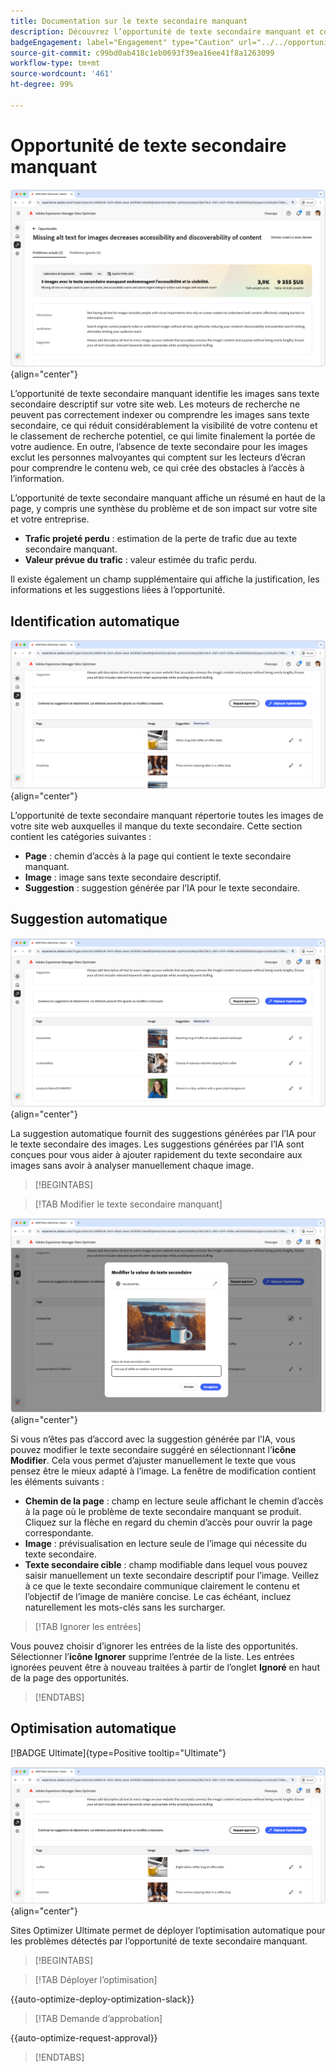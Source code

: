 ```yaml
---
title: Documentation sur le texte secondaire manquant
description: Découvrez l’opportunité de texte secondaire manquant et comment l’utiliser pour améliorer l’engagement sur votre site web.
badgeEngagement: label="Engagement" type="Caution" url="../../opportunity-types/engagement.md" tooltip="Engagement"
source-git-commit: c99bd0ab418c1eb0693f39ea16ee41f8a1263099
workflow-type: tm+mt
source-wordcount: '461'
ht-degree: 99%

---
```



# Opportunité de texte secondaire manquant

![Opportunité de texte secondaire manquant](./assets/missing-alt-text/hero.png){align="center"}

L’opportunité de texte secondaire manquant identifie les images sans texte secondaire descriptif sur votre site web. Les moteurs de recherche ne peuvent pas correctement indexer ou comprendre les images sans texte secondaire, ce qui réduit considérablement la visibilité de votre contenu et le classement de recherche potentiel, ce qui limite finalement la portée de votre audience. En outre, l’absence de texte secondaire pour les images exclut les personnes malvoyantes qui comptent sur les lecteurs d’écran pour comprendre le contenu web, ce qui crée des obstacles à l’accès à l’information.

L’opportunité de texte secondaire manquant affiche un résumé en haut de la page, y compris une synthèse du problème et de son impact sur votre site et votre entreprise.

* **Trafic projeté perdu** : estimation de la perte de trafic due au texte secondaire manquant.
* **Valeur prévue du trafic** : valeur estimée du trafic perdu.

Il existe également un champ supplémentaire qui affiche la justification, les informations et les suggestions liées à l’opportunité.

## Identification automatique

![Identification automatique du texte secondaire manquant](./assets/missing-alt-text/auto-identify.png){align="center"}

L’opportunité de texte secondaire manquant répertorie toutes les images de votre site web auxquelles il manque du texte secondaire. Cette section contient les catégories suivantes :

* **Page** : chemin d’accès à la page qui contient le texte secondaire manquant.
* **Image** : image sans texte secondaire descriptif.
* **Suggestion** : suggestion générée par l’IA pour le texte secondaire.

## Suggestion automatique

![Suggestion automatique du texte secondaire manquant](./assets/missing-alt-text/auto-suggest.png){align="center"}

La suggestion automatique fournit des suggestions générées par l’IA pour le texte secondaire des images. Les suggestions générées par l’IA sont conçues pour vous aider à ajouter rapidement du texte secondaire aux images sans avoir à analyser manuellement chaque image.

>[!BEGINTABS]

>[!TAB Modifier le texte secondaire manquant]

![Modifier le texte secondaire manquant](./assets/missing-alt-text/edit-alt-text-value.png){align="center"}

Si vous n’êtes pas d’accord avec la suggestion générée par l’IA, vous pouvez modifier le texte secondaire suggéré en sélectionnant l’**icône Modifier**. Cela vous permet d’ajuster manuellement le texte que vous pensez être le mieux adapté à l’image. La fenêtre de modification contient les éléments suivants :

* **Chemin de la page** : champ en lecture seule affichant le chemin d’accès à la page où le problème de texte secondaire manquant se produit. Cliquez sur la flèche en regard du chemin d’accès pour ouvrir la page correspondante.
* **Image** : prévisualisation en lecture seule de l’image qui nécessite du texte secondaire.
* **Texte secondaire cible** : champ modifiable dans lequel vous pouvez saisir manuellement un texte secondaire descriptif pour l’image. Veillez à ce que le texte secondaire communique clairement le contenu et l’objectif de l’image de manière concise. Le cas échéant, incluez naturellement les mots-clés sans les surcharger.

>[!TAB Ignorer les entrées]

Vous pouvez choisir d’ignorer les entrées de la liste des opportunités. Sélectionner l’**icône Ignorer** supprime l’entrée de la liste. Les entrées ignorées peuvent être à nouveau traitées à partir de l’onglet **Ignoré** en haut de la page des opportunités.

>[!ENDTABS]

## Optimisation automatique

[!BADGE Ultimate]{type=Positive tooltip="Ultimate"}

![Optimisation automatique du texte secondaire manquant](./assets/missing-alt-text/auto-optimize.png){align="center"}

Sites Optimizer Ultimate permet de déployer l’optimisation automatique pour les problèmes détectés par l’opportunité de texte secondaire manquant. <!--- TBD-need more in-depth and opportunity specific information here. What does the auto-optimization do?-->

>[!BEGINTABS]

>[!TAB Déployer l’optimisation]

{{auto-optimize-deploy-optimization-slack}}

>[!TAB Demande d’approbation]

{{auto-optimize-request-approval}}

>[!ENDTABS]

